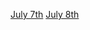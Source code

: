 [July 7th](https://darrinlilly.github.io/DATA-310/July_7th_2020)
[July 8th](https://darrinlilly.github.io/DATA-310/July_8th_2020)

